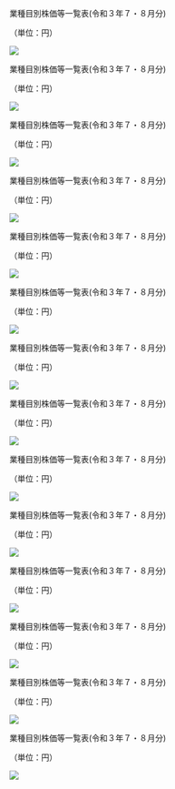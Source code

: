 業種目別株価等一覧表(令和３年７・８月分)

（単位：円）

![](https://www.nta.go.jp/tmp/b44423e1-f8c8-4303-ae0e-d09fe6f766bd/images/b3f588524c1ac4bc3c2f7135ece335b5c77b2e63c5849eea0db6afc65e7f7ed7.jpg)

業種目別株価等一覧表(令和３年７・８月分)

（単位：円）

![](https://www.nta.go.jp/tmp/b44423e1-f8c8-4303-ae0e-d09fe6f766bd/images/b369a7f67acca3056eca34a6c7ad590c1c37bb43c86e0409e0b25fac01c00869.jpg)

業種目別株価等一覧表(令和３年７・８月分)

（単位：円）

![](https://www.nta.go.jp/tmp/b44423e1-f8c8-4303-ae0e-d09fe6f766bd/images/b8b92feab5daaf4675e0cc62e9514db18d516ba4943a680daf4f1cba4ca01262.jpg)

業種目別株価等一覧表(令和３年７・８月分)

（単位：円）

![](https://www.nta.go.jp/tmp/b44423e1-f8c8-4303-ae0e-d09fe6f766bd/images/664cfb22f6b0974dd01d1908c949af73cf4def6ef4d4358dc0b7480a7880006b.jpg)

業種目別株価等一覧表(令和３年７・８月分)

（単位：円）

![](https://www.nta.go.jp/tmp/b44423e1-f8c8-4303-ae0e-d09fe6f766bd/images/414c711db7d0dc8d7e2ae969544714932cbf7e9b6da9b373453c1770b3a5f19a.jpg)

業種目別株価等一覧表(令和３年７・８月分)

（単位：円）

![](https://www.nta.go.jp/tmp/b44423e1-f8c8-4303-ae0e-d09fe6f766bd/images/1b9fa5d8b7b5352c0edc0819629d9ed323a0dfddc6f21a2758693901ccad55f9.jpg)

業種目別株価等一覧表(令和３年７・８月分)

（単位：円）

![](https://www.nta.go.jp/tmp/b44423e1-f8c8-4303-ae0e-d09fe6f766bd/images/ce29a41cc11d174c4dfd3a8d42934adea8c52b26415d398d5c0f32296288af78.jpg)

業種目別株価等一覧表(令和３年７・８月分)

（単位：円）

![](https://www.nta.go.jp/tmp/b44423e1-f8c8-4303-ae0e-d09fe6f766bd/images/7f74df417f822409d8566349d7a1554fee290484b6e3314d41fb32c48dc3078b.jpg)

業種目別株価等一覧表(令和３年７・８月分)

（単位：円）

![](https://www.nta.go.jp/tmp/b44423e1-f8c8-4303-ae0e-d09fe6f766bd/images/255c1ed71d524e68eefa8c508cf29e530802b94208e69fce60f58fd6d94622fd.jpg)

業種目別株価等一覧表(令和３年７・８月分)

（単位：円）

![](https://www.nta.go.jp/tmp/b44423e1-f8c8-4303-ae0e-d09fe6f766bd/images/2d827c9c491665c2e09164809f0104c9ec69f5a6a493b3d3b4c1e8ca011ed4b9.jpg)

業種目別株価等一覧表(令和３年７・８月分)

（単位：円）

![](https://www.nta.go.jp/tmp/b44423e1-f8c8-4303-ae0e-d09fe6f766bd/images/163c5d5c50119aefa4a614a1448f42c83510de40241111e751b09ccecf2f9af3.jpg)

業種目別株価等一覧表(令和３年７・８月分)

（単位：円）

![](https://www.nta.go.jp/tmp/b44423e1-f8c8-4303-ae0e-d09fe6f766bd/images/7d973b9349ce05a2269fed529f76f35264629eac202801b88012766290ecd5ba.jpg)

業種目別株価等一覧表(令和３年７・８月分)

（単位：円）

![](https://www.nta.go.jp/tmp/b44423e1-f8c8-4303-ae0e-d09fe6f766bd/images/ea4493b3a798e31888a1f2edbd120934b5a2b31b46339e4dc31a9bfa8ae42e8a.jpg)

業種目別株価等一覧表(令和３年７・８月分)

（単位：円）

![](https://www.nta.go.jp/tmp/b44423e1-f8c8-4303-ae0e-d09fe6f766bd/images/6842576e677f3fb80c696ef1fcb5dfe971c6f8a0a596dbd905434e300373763e.jpg)